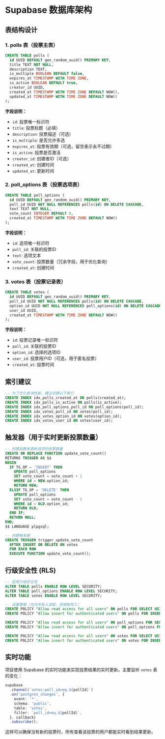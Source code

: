 # Supabase 数据库架构

## 表结构设计

### 1. polls 表（投票主表）

```sql
CREATE TABLE polls (
  id UUID DEFAULT gen_random_uuid() PRIMARY KEY,
  title TEXT NOT NULL,
  description TEXT,
  is_multiple BOOLEAN DEFAULT false,
  expires_at TIMESTAMP WITH TIME ZONE,
  is_active BOOLEAN DEFAULT true,
  creator_id UUID,
  created_at TIMESTAMP WITH TIME ZONE DEFAULT NOW(),
  updated_at TIMESTAMP WITH TIME ZONE DEFAULT NOW()
);
```

**字段说明：**
- `id`: 投票唯一标识符
- `title`: 投票标题（必填）
- `description`: 投票描述（可选）
- `is_multiple`: 是否允许多选
- `expires_at`: 投票有效期（可选，留空表示永不过期）
- `is_active`: 投票是否激活
- `creator_id`: 创建者ID（可选）
- `created_at`: 创建时间
- `updated_at`: 更新时间

### 2. poll_options 表（投票选项表）

```sql
CREATE TABLE poll_options (
  id UUID DEFAULT gen_random_uuid() PRIMARY KEY,
  poll_id UUID NOT NULL REFERENCES polls(id) ON DELETE CASCADE,
  text TEXT NOT NULL,
  vote_count INTEGER DEFAULT 0,
  created_at TIMESTAMP WITH TIME ZONE DEFAULT NOW()
);
```

**字段说明：**
- `id`: 选项唯一标识符
- `poll_id`: 关联的投票ID
- `text`: 选项文本
- `vote_count`: 投票数量（冗余字段，用于优化查询）
- `created_at`: 创建时间

### 3. votes 表（投票记录表）

```sql
CREATE TABLE votes (
  id UUID DEFAULT gen_random_uuid() PRIMARY KEY,
  poll_id UUID NOT NULL REFERENCES polls(id) ON DELETE CASCADE,
  option_id UUID NOT NULL REFERENCES poll_options(id) ON DELETE CASCADE,
  user_id UUID,
  created_at TIMESTAMP WITH TIME ZONE DEFAULT NOW()
);
```

**字段说明：**
- `id`: 投票记录唯一标识符
- `poll_id`: 关联的投票ID
- `option_id`: 选择的选项ID
- `user_id`: 投票用户ID（可选，用于匿名投票）
- `created_at`: 投票时间

## 索引建议

```sql
-- 为了优化查询性能，建议创建以下索引
CREATE INDEX idx_polls_created_at ON polls(created_at);
CREATE INDEX idx_polls_is_active ON polls(is_active);
CREATE INDEX idx_poll_options_poll_id ON poll_options(poll_id);
CREATE INDEX idx_votes_poll_id ON votes(poll_id);
CREATE INDEX idx_votes_option_id ON votes(option_id);
CREATE INDEX idx_votes_user_id ON votes(user_id);
```

## 触发器（用于实时更新投票数量）

```sql
-- 创建函数来更新选项的投票数量
CREATE OR REPLACE FUNCTION update_vote_count()
RETURNS TRIGGER AS $$
BEGIN
  IF TG_OP = 'INSERT' THEN
    UPDATE poll_options
    SET vote_count = vote_count + 1
    WHERE id = NEW.option_id;
    RETURN NEW;
  ELSIF TG_OP = 'DELETE' THEN
    UPDATE poll_options
    SET vote_count = vote_count - 1
    WHERE id = OLD.option_id;
    RETURN OLD;
  END IF;
  RETURN NULL;
END;
$$ LANGUAGE plpgsql;

-- 创建触发器
CREATE TRIGGER trigger_update_vote_count
  AFTER INSERT OR DELETE ON votes
  FOR EACH ROW
  EXECUTE FUNCTION update_vote_count();
```

## 行级安全性 (RLS)

```sql
-- 启用行级安全性
ALTER TABLE polls ENABLE ROW LEVEL SECURITY;
ALTER TABLE poll_options ENABLE ROW LEVEL SECURITY;
ALTER TABLE votes ENABLE ROW LEVEL SECURITY;

-- 设置策略（允许所有人读取，但限制写入）
CREATE POLICY "Allow read access for all users" ON polls FOR SELECT USING (true);
CREATE POLICY "Allow insert for authenticated users" ON polls FOR INSERT WITH CHECK (true);

CREATE POLICY "Allow read access for all users" ON poll_options FOR SELECT USING (true);
CREATE POLICY "Allow insert for authenticated users" ON poll_options FOR INSERT WITH CHECK (true);

CREATE POLICY "Allow read access for all users" ON votes FOR SELECT USING (true);
CREATE POLICY "Allow insert for authenticated users" ON votes FOR INSERT WITH CHECK (true);
```

## 实时功能

项目使用 Supabase 的实时功能来实现投票结果的实时更新。主要监听 `votes` 表的变化：

```typescript
supabase
  .channel(`votes:poll_id=eq.${pollId}`)
  .on('postgres_changes', {
    event: '*',
    schema: 'public',
    table: 'votes',
    filter: `poll_id=eq.${pollId}`,
  }, callback)
  .subscribe();
```

这样可以确保当有新的投票时，所有查看该投票的用户都能实时看到结果更新。
